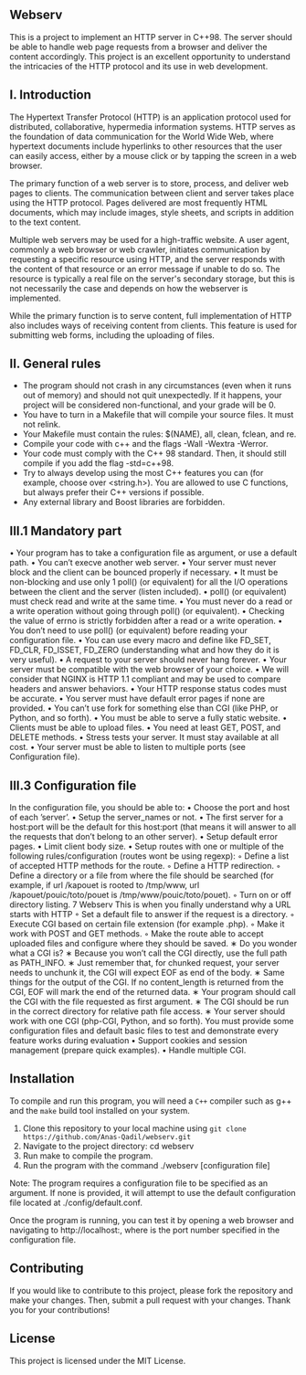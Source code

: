 ## Webserv

This is a project to implement an HTTP server in C++98. The server should be able to handle web page requests from a browser and deliver the content accordingly. This project is an excellent opportunity to understand the intricacies of the HTTP protocol and its use in web development.

## I. Introduction

The Hypertext Transfer Protocol (HTTP) is an application protocol used for distributed, collaborative, hypermedia information systems. HTTP serves as the foundation of data communication for the World Wide Web, where hypertext documents include hyperlinks to other resources that the user can easily access, either by a mouse click or by tapping the screen in a web browser.

The primary function of a web server is to store, process, and deliver web pages to clients. The communication between client and server takes place using the HTTP protocol. Pages delivered are most frequently HTML documents, which may include images, style sheets, and scripts in addition to the text content.

Multiple web servers may be used for a high-traffic website. A user agent, commonly a web browser or web crawler, initiates communication by requesting a specific resource using HTTP, and the server responds with the content of that resource or an error message if unable to do so. The resource is typically a real file on the server's secondary storage, but this is not necessarily the case and depends on how the webserver is implemented.

While the primary function is to serve content, full implementation of HTTP also includes ways of receiving content from clients. This feature is used for submitting web forms, including the uploading of files.

## II. General rules
  *  The program should not crash in any circumstances (even when it runs out of memory) and should not quit unexpectedly. If it happens, your project will be considered non-functional, and your grade will be 0.
  *  You have to turn in a Makefile that will compile your source files. It must not relink.
  *  Your Makefile must contain the rules: $(NAME), all, clean, fclean, and re.
  *  Compile your code with c++ and the flags -Wall -Wextra -Werror.
  *  Your code must comply with the C++ 98 standard. Then, it should still compile if you add the flag -std=c++98.
  *  Try to always develop using the most C++ features you can (for example, choose <cstring> over <string.h>). You are allowed to use C functions, but always prefer their C++ versions if possible.
  *  Any external library and Boost libraries are forbidden.

## III.1 Mandatory part
  • Your program has to take a configuration file as argument, or use a default path.
  • You can’t execve another web server.
  • Your server must never block and the client can be bounced properly if necessary.
  • It must be non-blocking and use only 1 poll() (or equivalent) for all the I/O
operations between the client and the server (listen included).
  • poll() (or equivalent) must check read and write at the same time.
  • You must never do a read or a write operation without going through poll() (or
equivalent).
  • Checking the value of errno is strictly forbidden after a read or a write operation.
  • You don’t need to use poll() (or equivalent) before reading your configuration file.
  • You can use every macro and define like FD_SET, FD_CLR, FD_ISSET, FD_ZERO (understanding what and how they do it is very useful).
  • A request to your server should never hang forever.
  • Your server must be compatible with the web browser of your choice.
  • We will consider that NGINX is HTTP 1.1 compliant and may be used to compare
  headers and answer behaviors.
  • Your HTTP response status codes must be accurate.
  • You server must have default error pages if none are provided.
  • You can’t use fork for something else than CGI (like PHP, or Python, and so forth).
  • You must be able to serve a fully static website.
  • Clients must be able to upload files.
  • You need at least GET, POST, and DELETE methods.
  • Stress tests your server. It must stay available at all cost.
  • Your server must be able to listen to multiple ports (see Configuration file).

## III.3 Configuration file

In the configuration file, you should be able to:
  • Choose the port and host of each ’server’.
  • Setup the server_names or not.
  • The first server for a host:port will be the default for this host:port (that means
  it will answer to all the requests that don’t belong to an other server).
  • Setup default error pages.
  • Limit client body size.
  • Setup routes with one or multiple of the following rules/configuration (routes wont
  be using regexp):
    ◦ Define a list of accepted HTTP methods for the route.
    ◦ Define a HTTP redirection.
    ◦ Define a directory or a file from where the file should be searched (for example,
    if url /kapouet is rooted to /tmp/www, url /kapouet/pouic/toto/pouet is
    /tmp/www/pouic/toto/pouet).
    ◦ Turn on or off directory listing.
    7
    Webserv This is when you finally understand why a URL starts with HTTP
    ◦ Set a default file to answer if the request is a directory.
    ◦ Execute CGI based on certain file extension (for example .php).
    ◦ Make it work with POST and GET methods.
    ◦ Make the route able to accept uploaded files and configure where they should
    be saved.
  ∗ Do you wonder what a CGI is?
  ∗ Because you won’t call the CGI directly, use the full path as PATH_INFO.
  ∗ Just remember that, for chunked request, your server needs to unchunk
  it, the CGI will expect EOF as end of the body.
  ∗ Same things for the output of the CGI. If no content_length is returned
  from the CGI, EOF will mark the end of the returned data.
  ∗ Your program should call the CGI with the file requested as first argument.
  ∗ The CGI should be run in the correct directory for relative path file access.
  ∗ Your server should work with one CGI (php-CGI, Python, and so forth).
  You must provide some configuration files and default basic files to test and demonstrate every feature works during evaluation
  • Support cookies and session management (prepare quick examples).
  • Handle multiple CGI.
 
 ## Installation
 
 To compile and run this program, you will need a `C++` compiler such as g++ and the `make` build tool installed on your system.
 1. Clone this repository to your local machine using ```git clone https://github.com/Anas-Qadil/webserv.git```
 2. Navigate to the project directory: cd webserv
 3. Run make to compile the program.
 4. Run the program with the command ./webserv [configuration file]
 
 Note: The program requires a configuration file to be specified as an argument. If none is provided, it will attempt to use the default configuration file located at ./config/default.conf.

Once the program is running, you can test it by opening a web browser and navigating to http://localhost:<port>, where <port> is the port number specified in the configuration file.
 
## Contributing

If you would like to contribute to this project, please fork the repository and make your changes. Then, submit a pull request with your changes. Thank you for your contributions!
 
## License
 
This project is licensed under the MIT License.

